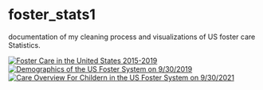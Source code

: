 # foster_stats1
documentation of my cleaning process and visualizations of US foster care Statistics. 
<div class='tableauPlaceholder' id='viz1627757695951' style='position: relative'><noscript><a href='#'><img alt='Foster Care in the United States 2015-2019 ' src='https:&#47;&#47;public.tableau.com&#47;static&#47;images&#47;Fo&#47;FosterCareStats&#47;Dashboard1&#47;1_rss.png' style='border: none' /></a></noscript><object class='tableauViz'  style='display:none;'><param name='host_url' value='https%3A%2F%2Fpublic.tableau.com%2F' /> <param name='embed_code_version' value='3' /> <param name='site_root' value='' /><param name='name' value='FosterCareStats&#47;Dashboard1' /><param name='tabs' value='no' /><param name='toolbar' value='yes' /><param name='static_image' value='https:&#47;&#47;public.tableau.com&#47;static&#47;images&#47;Fo&#47;FosterCareStats&#47;Dashboard1&#47;1.png' /> <param name='animate_transition' value='yes' /><param name='display_static_image' value='yes' /><param name='display_spinner' value='yes' /><param name='display_overlay' value='yes' /><param name='display_count' value='yes' /><param name='language' value='en-US' /></object></div>              

<div class='tableauPlaceholder' id='viz1627949849611' style='position: relative'><noscript><a href='#'><img alt='Demographics of the US Foster System on 9&#47;30&#47;2019 ' src='https:&#47;&#47;public.tableau.com&#47;static&#47;images&#47;20&#47;2019FosterDemographics&#47;Dashboard1&#47;1_rss.png' style='border: none' /></a></noscript><object class='tableauViz'  style='display:none;'><param name='host_url' value='https%3A%2F%2Fpublic.tableau.com%2F' /> <param name='embed_code_version' value='3' /> <param name='site_root' value='' /><param name='name' value='2019FosterDemographics&#47;Dashboard1' /><param name='tabs' value='no' /><param name='toolbar' value='yes' /><param name='static_image' value='https:&#47;&#47;public.tableau.com&#47;static&#47;images&#47;20&#47;2019FosterDemographics&#47;Dashboard1&#47;1.png' /> <param name='animate_transition' value='yes' /><param name='display_static_image' value='yes' /><param name='display_spinner' value='yes' /><param name='display_overlay' value='yes' /><param name='display_count' value='yes' /><param name='language' value='en-US' /></object></div>                

<div class='tableauPlaceholder' id='viz1628093275764' style='position: relative'><noscript><a href='#'><img alt='Care Overview For Childern in the US Foster System on 9&#47;30&#47;2021 ' src='https:&#47;&#47;public.tableau.com&#47;static&#47;images&#47;20&#47;2019USFosterSystemCareOverview&#47;CareOverviewForChildernintheUSFosterSystemon9302021&#47;1_rss.png' style='border: none' /></a></noscript><object class='tableauViz'  style='display:none;'><param name='host_url' value='https%3A%2F%2Fpublic.tableau.com%2F' /> <param name='embed_code_version' value='3' /> <param name='site_root' value='' /><param name='name' value='2019USFosterSystemCareOverview&#47;CareOverviewForChildernintheUSFosterSystemon9302021' /><param name='tabs' value='no' /><param name='toolbar' value='yes' /><param name='static_image' value='https:&#47;&#47;public.tableau.com&#47;static&#47;images&#47;20&#47;2019USFosterSystemCareOverview&#47;CareOverviewForChildernintheUSFosterSystemon9302021&#47;1.png' /> <param name='animate_transition' value='yes' /><param name='display_static_image' value='yes' /><param name='display_spinner' value='yes' /><param name='display_overlay' value='yes' /><param name='display_count' value='yes' /><param name='language' value='en-US' /><param name='filter' value='publish=yes' /></object></div>                

